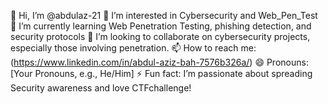 👋 Hi, I’m @abdulaz-21
👀 I’m interested in Cybersecurity and Web_Pen_Test
🌱 I’m currently learning Web Penetration Testing, phishing detection, and security protocols
💞️ I’m looking to collaborate on cybersecurity projects, especially those involving penetration.
📫 How to reach me: (https://www.linkedin.com/in/abdul-aziz-bah-7576b326a/)
😄 Pronouns: [Your Pronouns, e.g., He/Him]
⚡ Fun fact: I’m passionate about spreading Security awareness and love CTFchallenge!


<!---
abdulaz-21/abdulaz-21 is a ✨ special ✨ repository because its `README.md` (this file) appears on your GitHub profile.
You can click the Preview link to take a look at your changes.
--->
